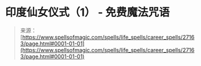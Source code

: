 <!--yml

category: 未分类

date: 2024-06-12 19:15:57

-->

# 印度仙女仪式（1） - 免费魔法咒语

> 来源：[https://www.spellsofmagic.com/spells/life_spells/career_spells/27163/page.html#0001-01-01](https://www.spellsofmagic.com/spells/life_spells/career_spells/27163/page.html#0001-01-01)
